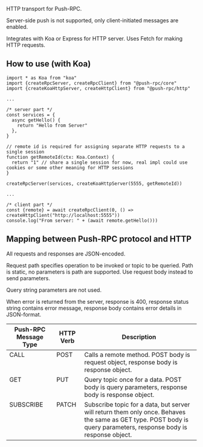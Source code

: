 HTTP transport for Push-RPC.

Server-side push is not supported, only client-initiated messages are enabled.

Integrates with Koa or Express for HTTP server.
Uses Fetch for making HTTP requests.

## How to use (with Koa)

```
import * as Koa from "koa"
import {createRpcServer, createRpcClient} from "@push-rpc/core"
import {createKoaHttpServer, createHttpClient} from "@push-rpc/http"

...

/* server part */
const services = {
  async getHello() {
    return "Hello from Server"
  },
}

// remote id is required for assigning separate HTTP requests to a single session 
function getRemoteId(ctx: Koa.Context) {
  return "1" // share a single session for now, real impl could use cookies or some other meaning for HTTP sessions
}

createRpcServer(services, createKoaHttpServer(5555, getRemoteId))

...

/* client part */
const {remote} = await createRpcClient(0, () => createHttpClient("http://localhost:5555"))
console.log("From server: " + (await remote.getHello()))
```

## Mapping between Push-RPC protocol and HTTP

All requests and responses are JSON-encoded.

Request path specifies operation to be invoked or topic to be queried. Path is static, no parameters is path are supported.
Use request body instead to send parameters.

Query string parameters are not used. 

When error is returned from the server, response is 400, response status string contains error message,
response body contains error details in JSON-format.

<table>
<thead>
<tr>
<th>Push-RPC Message Type</th>
<th>HTTP Verb</th>
<th>Description</th>
</tr>
</thead>
<tbody>
<tr>
<td valign="top">CALL</td>
<td valign="top">POST</td>
<td>
    Calls a remote method. POST body is request object, response body is response object. 
</td>
</tr>
<tr>
<td valign="top">GET</td>
<td valign="top">PUT</td>
<td>
    Query topic once for a data. POST body is query parameters, response body is response object. 
</td>
</tr>
<tr>
<td valign="top">SUBSCRIBE</td>
<td valign="top">PATCH</td>
<td>
    Subscribe topic for a data, but server will return them only once. Behaves the same as GET type.
    POST body is query parameters, response body is response object. 
</td>
</tr>
</tbody>
</table> 